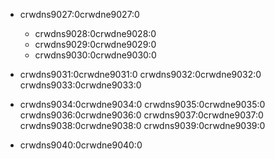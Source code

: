 - crwdns9027:0crwdne9027:0
    
    - crwdns9028:0crwdne9028:0
    - crwdns9029:0crwdne9029:0
    - crwdns9030:0crwdne9030:0

- crwdns9031:0crwdne9031:0 crwdns9032:0crwdne9032:0 crwdns9033:0crwdne9033:0

- crwdns9034:0crwdne9034:0 crwdns9035:0crwdne9035:0 crwdns9036:0crwdne9036:0 crwdns9037:0crwdne9037:0 crwdns9038:0crwdne9038:0 crwdns9039:0crwdne9039:0
- crwdns9040:0crwdne9040:0